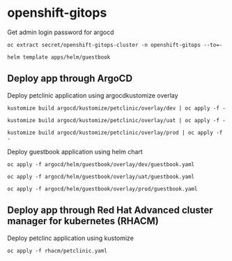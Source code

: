 # openshift-gitops

Get admin login password for argocd

```
oc extract secret/openshift-gitops-cluster -n openshift-gitops --to=-

```

```
helm template apps/helm/guestbook

```

## Deploy app through ArgoCD

Deploy petclinic application using argocdkustomize overlay

```
kustomize build argocd/kustomize/petclinic/overlay/dev | oc apply -f -

kustomize build argocd/kustomize/petclinic/overlay/uat | oc apply -f -

kustomize build argocd/kustomize/petclinic/overlay/prod | oc apply -f -

```

Deploy guestbook application using helm chart

```
oc apply -f argocd/helm/guestbook/overlay/dev/guestbook.yaml

oc apply -f argocd/helm/guestbook/overlay/uat/guestbook.yaml

oc apply -f argocd/helm/guestbook/overlay/prod/guestbook.yaml

```

## Deploy app through Red Hat Advanced cluster manager for kubernetes (RHACM)

Deploy petclinc application using kustomize

```
oc apply -f rhacm/petclinic.yaml

```
